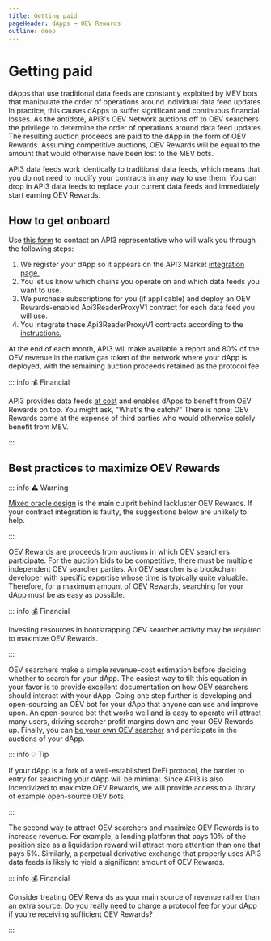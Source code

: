 ```yaml
---
title: Getting paid
pageHeader: dApps → OEV Rewards
outline: deep
---
```


<PageHeader/>

# Getting paid

dApps that use traditional data feeds are constantly exploited by MEV bots that manipulate the order of operations around individual data feed updates.
In practice, this causes dApps to suffer significant and continuous financial losses.
As the antidote, API3's OEV Network auctions off to OEV searchers the privilege to determine the order of operations around data feed updates.
The resulting auction proceeds are paid to the dApp in the form of OEV Rewards.
Assuming competitive auctions, OEV Rewards will be equal to the amount that would otherwise have been lost to the MEV bots.

API3 data feeds work identically to traditional data feeds, which means that you do not need to modify your contracts in any way to use them.
You can drop in API3 data feeds to replace your current data feeds and immediately start earning OEV Rewards.

## How to get onboard

Use [this form](https://api3dao.typeform.com/to/FHhFIL41) to contact an API3 representative who will walk you through the following steps:

1. We register your dApp so it appears on the API3 Market [integration page.](/dapps/integration/index.md#integration-information)
2. You let us know which chains you operate on and which data feeds you want to use.
3. We purchase subscriptions for you (if applicable) and deploy an OEV Rewards-enabled Api3ReaderProxyV1 contract for each data feed you will use.
4. You integrate these Api3ReaderProxyV1 contracts according to the [instructions.](/dapps/integration/contract-integration)

At the end of each month, API3 will make available a report and 80% of the OEV revenue in the native gas token of the network where your dApp is deployed, with the remaining auction proceeds retained as the protocol fee.

::: info 💰 Financial

API3 provides data feeds [at cost](/dapps/integration/index#pricing) and enables dApps to benefit from OEV Rewards on top.
You might ask, "What's the catch?"
There is none; OEV Rewards come at the expense of third parties who would otherwise solely benefit from MEV.

:::

## Best practices to maximize OEV Rewards

::: info ⚠️ Warning

[Mixed oracle design](/dapps/integration/contract-integration#mixed-oracle-design) is the main culprit behind lackluster OEV Rewards.
If your contract integration is faulty, the suggestions below are unlikely to help.

:::

OEV Rewards are proceeds from auctions in which OEV searchers participate.
For the auction bids to be competitive, there must be multiple independent OEV searcher parties.
An OEV searcher is a blockchain developer with specific expertise whose time is typically quite valuable.
Therefore, for a maximum amount of OEV Rewards, searching for your dApp must be as easy as possible.

::: info 💰 Financial

Investing resources in bootstrapping OEV searcher activity may be required to maximize OEV Rewards.

:::

OEV searchers make a simple revenue–cost estimation before deciding whether to search for your dApp.
The easiest way to tilt this equation in your favor is to provide excellent documentation on how OEV searchers should interact with your dApp.
Going one step further is developing and open-sourcing an OEV bot for your dApp that anyone can use and improve upon.
An open-source bot that works well and is easy to operate will attract many users, driving searcher profit margins down and your OEV Rewards up.
Finally, you can [be your own OEV searcher](/oev-searchers/) and participate in the auctions of your dApp.

::: info 💡 Tip

If your dApp is a fork of a well-established DeFi protocol, the barrier to entry for searching your dApp will be minimal.
Since API3 is also incentivized to maximize OEV Rewards, we will provide access to a library of example open-source OEV bots.

:::

The second way to attract OEV searchers and maximize OEV Rewards is to increase revenue.
For example, a lending platform that pays 10% of the position size as a liquidation reward will attract more attention than one that pays 5%.
Similarly, a perpetual derivative exchange that properly uses API3 data feeds is likely to yield a significant amount of OEV Rewards.

::: info 💰 Financial

Consider treating OEV Rewards as your main source of revenue rather than an extra source.
Do you really need to charge a protocol fee for your dApp if you're receiving sufficient OEV Rewards?

:::
